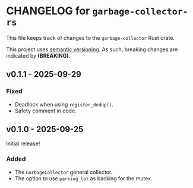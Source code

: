 # CHANGELOG for `garbage-collector-rs`
This file keeps track of changes to the `garbage-collector` Rust crate.

This project uses [semantic versioning](https://semver.org). As such, breaking changes are indicated by **(BREAKING)**.


## v0.1.1 - 2025-09-29
### Fixed
- Deadlock when using `register_dedup()`.
- Safety comment in code.


## v0.1.0 - 2025-09-25
Initial release!

### Added
- The `GarbageCollector` general collector.
- The option to use `parking_lot` as backing for the mutex.
